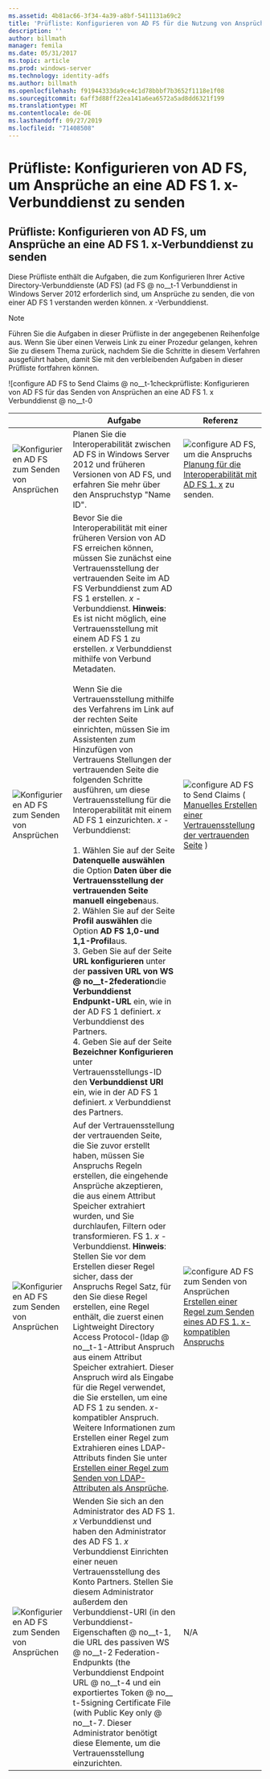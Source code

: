 ```yaml
---
ms.assetid: 4b81ac66-3f34-4a39-a8bf-5411131a69c2
title: 'Prüfliste: Konfigurieren von AD FS für die Nutzung von Ansprüchen von AD FS 1. x'
description: ''
author: billmath
manager: femila
ms.date: 05/31/2017
ms.topic: article
ms.prod: windows-server
ms.technology: identity-adfs
ms.author: billmath
ms.openlocfilehash: f91944333da9ce4c1d78bbbf7b3652f1118e1f08
ms.sourcegitcommit: 6aff3d88ff22ea141a6ea6572a5ad8dd6321f199
ms.translationtype: MT
ms.contentlocale: de-DE
ms.lasthandoff: 09/27/2019
ms.locfileid: "71408508"
---
```

# <a name="checklist-configuring-ad-fs-to-send-claims-to-an-ad-fs-1x-federation-service"></a>Prüfliste: Konfigurieren von AD FS, um Ansprüche an eine AD FS 1. x-Verbunddienst zu senden

  
## <a name="checklist-configuring-ad-fs-to-send-claims-to-an-adfs1x-federation-service"></a>Prüfliste: Konfigurieren von AD FS, um Ansprüche an eine AD FS 1. x-Verbunddienst zu senden  
Diese Prüfliste enthält die Aufgaben, die zum Konfigurieren Ihrer Active Directory-Verbunddienste (AD FS) \(ad FS @ no__t-1 Verbunddienst in Windows Server 2012 erforderlich sind, um Ansprüche zu senden, die von einer AD FS 1 verstanden werden können. *x* -Verbunddienst.  
  
> [!NOTE]  
> Führen Sie die Aufgaben in dieser Prüfliste in der angegebenen Reihenfolge aus. Wenn Sie über einen Verweis Link zu einer Prozedur gelangen, kehren Sie zu diesem Thema zurück, nachdem Sie die Schritte in diesem Verfahren ausgeführt haben, damit Sie mit den verbleibenden Aufgaben in dieser Prüfliste fortfahren können.  
  
![configure AD FS to Send Claims @ no__t-1checkprüfliste: Konfigurieren von AD FS für das Senden von Ansprüchen an eine AD FS 1. x Verbunddienst @ no__t-0  
  
||Aufgabe|Referenz|  
|-|--------|-------------|  
|![Konfigurieren AD FS zum Senden von Ansprüchen](media/icon_checkboxo.gif)|Planen Sie die Interoperabilität zwischen AD FS in Windows Server 2012 und früheren Versionen von AD FS, und erfahren Sie mehr über den Anspruchstyp "Name ID".|![configure AD FS, um die Anspruchs](media/faa393df-4856-4431-9eda-4f4e5be72a90.gif)[Planung für die Interoperabilität mit AD FS 1. x](https://technet.microsoft.com/library/ff678040.aspx) zu senden.|  
|![Konfigurieren AD FS zum Senden von Ansprüchen](media/icon_checkboxo.gif)|Bevor Sie die Interoperabilität mit einer früheren Version von AD FS erreichen können, müssen Sie zunächst eine Vertrauensstellung der vertrauenden Seite im AD FS Verbunddienst zum AD FS 1 erstellen. *x* -Verbunddienst. **Hinweis**: Es ist nicht möglich, eine Vertrauensstellung mit einem AD FS 1 zu erstellen. *x* Verbunddienst mithilfe von Verbund Metadaten.<br /><br />Wenn Sie die Vertrauensstellung mithilfe des Verfahrens im Link auf der rechten Seite einrichten, müssen Sie im Assistenten zum Hinzufügen von Vertrauens Stellungen der vertrauenden Seite die folgenden Schritte ausführen, um diese Vertrauensstellung für die Interoperabilität mit einem AD FS 1 einzurichten. *x* -Verbunddienst:<br /><br />1.  Wählen Sie auf der Seite **Datenquelle auswählen** die Option **Daten über die Vertrauensstellung der vertrauenden Seite manuell eingeben**aus.<br />2.  Wählen Sie auf der Seite **Profil auswählen** die Option **AD FS 1,0-und 1,1-Profil**aus.<br />3.  Geben Sie auf der Seite **URL konfigurieren** unter der **passiven URL von WS @ no__t-2federation**die **Verbunddienst Endpunkt-URL** ein, wie in der AD FS 1 definiert. *x* Verbunddienst des Partners.<br />4.  Geben Sie auf der Seite **Bezeichner** **Konfigurieren** unter Vertrauensstellungs-ID den **Verbunddienst URI** ein, wie in der AD FS 1 definiert. *x* Verbunddienst des Partners.|![configure AD FS to Send Claims (](media/faa393df-4856-4431-9eda-4f4e5be72a90.gif)[Manuelles Erstellen einer Vertrauensstellung der vertrauenden Seite](../../ad-fs/operations/Create-a-Relying-Party-Trust.md) )|  
|![Konfigurieren AD FS zum Senden von Ansprüchen](media/icon_checkboxo.gif)|Auf der Vertrauensstellung der vertrauenden Seite, die Sie zuvor erstellt haben, müssen Sie Anspruchs Regeln erstellen, die eingehende Ansprüche akzeptieren, die aus einem Attribut Speicher extrahiert wurden, und Sie durchlaufen, Filtern oder transformieren. FS 1. *x* -Verbunddienst. **Hinweis**: Stellen Sie vor dem Erstellen dieser Regel sicher, dass der Anspruchs Regel Satz, für den Sie diese Regel erstellen, eine Regel enthält, die zuerst einen Lightweight Directory Access Protocol-\(ldap @ no__t-1-Attribut Anspruch aus einem Attribut Speicher extrahiert. Dieser Anspruch wird als Eingabe für die Regel verwendet, die Sie erstellen, um eine AD FS 1 zu senden. *x*\- kompatibler Anspruch. Weitere Informationen zum Erstellen einer Regel zum Extrahieren eines LDAP-Attributs finden Sie unter [Erstellen einer Regel zum Senden von LDAP-Attributen als Ansprüche](../../ad-fs/operations/Create-a-Rule-to-Send-LDAP-Attributes-as-Claims.md).|![configure AD FS zum Senden von Ansprüchen](media/faa393df-4856-4431-9eda-4f4e5be72a90.gif)[Erstellen einer Regel zum Senden eines AD FS 1. x-kompatiblen Anspruchs](../../ad-fs/operations/Create-a-Rule-to-Send-an-AD-FS-1x-Compatible-Claim.md)|  
|![Konfigurieren AD FS zum Senden von Ansprüchen](media/icon_checkboxo.gif)|Wenden Sie sich an den Administrator des AD FS 1. *x* Verbunddienst und haben den Administrator des AD FS 1. *x* Verbunddienst Einrichten einer neuen Vertrauensstellung des Konto Partners. Stellen Sie diesem Administrator außerdem den Verbunddienst-URI \(in den Verbunddienst-Eigenschaften @ no__t-1, die URL des passiven WS @ no__t-2 Federation-Endpunkts \(the Verbunddienst Endpoint URL @ no__t-4 und ein exportiertes Token @ no__ t-5signing Certificate File \(with Public Key only @ no__t-7. Dieser Administrator benötigt diese Elemente, um die Vertrauensstellung einzurichten.|N\/A|  
  

